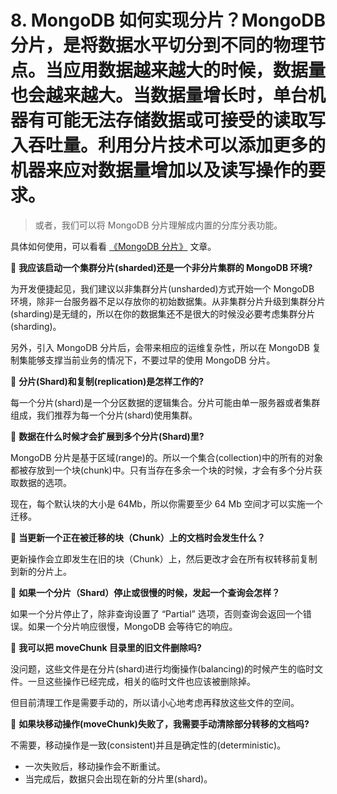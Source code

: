 # 8. MongoDB 如何实现分片？MongoDB 分片，是将数据水平切分到不同的物理节点。当应用数据越来越大的时候，数据量也会越来越大。当数据量增长时，单台机器有可能无法存储数据或可接受的读取写入吞吐量。利用分片技术可以添加更多的机器来应对数据量增加以及读写操作的要求。

> 或者，我们可以将 MongoDB 分片理解成内置的分库分表功能。

具体如何使用，可以看看 [《MongoDB 分片》](http://www.runoob.com/mongodb/mongodb-sharding.html) 文章。

🦅 **我应该启动一个集群分片(sharded)还是一个非分片集群的 MongoDB 环境?**

为开发便捷起见，我们建议以非集群分片(unsharded)方式开始一个 MongoDB 环境，除非一台服务器不足以存放你的初始数据集。从非集群分片升级到集群分片(sharding)是无缝的，所以在你的数据集还不是很大的时候没必要考虑集群分片(sharding)。

另外，引入 MongoDB 分片后，会带来相应的运维复杂性，所以在 MongoDB 复制集能够支撑当前业务的情况下，不要过早的使用 MongoDB 分片。

🦅 **分片(Shard)和复制(replication)是怎样工作的?**

每一个分片(shard)是一个分区数据的逻辑集合。分片可能由单一服务器或者集群组成，我们推荐为每一个分片(shard)使用集群。

🦅 **数据在什么时候才会扩展到多个分片(Shard)里?**

MongoDB 分片是基于区域(range)的。所以一个集合(collection)中的所有的对象都被存放到一个块(chunk)中。只有当存在多余一个块的时候，才会有多个分片获取数据的选项。

现在，每个默认块的大小是 64Mb，所以你需要至少 64 Mb 空间才可以实施一个迁移。

🦅 **当更新一个正在被迁移的块（Chunk）上的文档时会发生什么？**

更新操作会立即发生在旧的块（Chunk）上，然后更改才会在所有权转移前复制到新的分片上。

🦅 **如果一个分片（Shard）停止或很慢的时候，发起一个查询会怎样？**

如果一个分片停止了，除非查询设置了 “Partial” 选项，否则查询会返回一个错误。如果一个分片响应很慢，MongoDB 会等待它的响应。

🦅 **我可以把 moveChunk 目录里的旧文件删除吗?**

没问题，这些文件是在分片(shard)进行均衡操作(balancing)的时候产生的临时文件。一旦这些操作已经完成，相关的临时文件也应该被删除掉。

但目前清理工作是需要手动的，所以请小心地考虑再释放这些文件的空间。

🦅 **如果块移动操作(moveChunk)失败了，我需要手动清除部分转移的文档吗?**

不需要，移动操作是一致(consistent)并且是确定性的(deterministic)。

- 一次失败后，移动操作会不断重试。
- 当完成后，数据只会出现在新的分片里(shard)。

